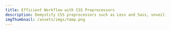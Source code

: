 ```yaml
---
title: Efficient Workflow with CSS Preprocessors
description: Demystify CSS preprocessors such as Less and Sass, unveiling their role in streamlining stylesheet management.
imgThumbnail: /assets/imgs/temp.png
---
```

